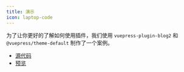 ```yaml
---
title: 演示
icon: laptop-code
---
```


为了让你更好的了解如何使用插件，我们使用 `vuepress-plugin-blog2` 和 `@vuepress/theme-default` 制作了一个案例。

- [源代码](https://github.com/vuepress-theme-hope/vuepress-theme-hope/tree/main/demo/blog2/)
- [预览](https://plugin-blog2-demo.vuejs.press)
